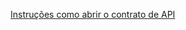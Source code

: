 

[Instruções como abrir o contrato de API](contrato-de-api/instrucoes_como_abrir_o_contrato_de_api.md)

